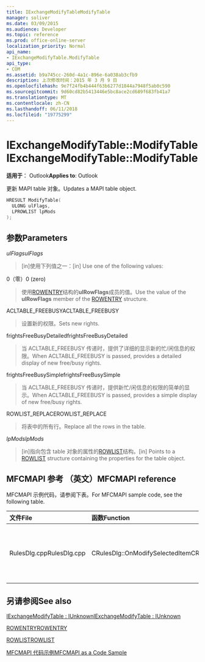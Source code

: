 ```yaml
---
title: IExchangeModifyTableModifyTable
manager: soliver
ms.date: 03/09/2015
ms.audience: Developer
ms.topic: reference
ms.prod: office-online-server
localization_priority: Normal
api_name:
- IExchangeModifyTable.ModifyTable
api_type:
- COM
ms.assetid: b9a745cc-260d-4a1c-896e-6a038ab3cfb9
description: 上次修改时间：2015 年 3 月 9 日
ms.openlocfilehash: 9e7f24fb4b444f63b6277d1844a7948f5ab0c590
ms.sourcegitcommit: 9d60cd82b5413446e5bc8ace2cd689f683fb41a7
ms.translationtype: MT
ms.contentlocale: zh-CN
ms.lasthandoff: 06/11/2018
ms.locfileid: "19775299"
---
```

# <a name="iexchangemodifytablemodifytable"></a><span data-ttu-id="19ab7-103">IExchangeModifyTable::ModifyTable</span><span class="sxs-lookup"><span data-stu-id="19ab7-103">IExchangeModifyTable::ModifyTable</span></span>

  
  
<span data-ttu-id="19ab7-104">**适用于**： Outlook</span><span class="sxs-lookup"><span data-stu-id="19ab7-104">**Applies to**: Outlook</span></span> 
  
<span data-ttu-id="19ab7-105">更新 MAPI table 对象。</span><span class="sxs-lookup"><span data-stu-id="19ab7-105">Updates a MAPI table object.</span></span>
  
```cpp
HRESULT ModifyTable( 
  ULONG ulFlags, 
  LPROWLIST lpMods 
); 

```

## <a name="parameters"></a><span data-ttu-id="19ab7-106">参数</span><span class="sxs-lookup"><span data-stu-id="19ab7-106">Parameters</span></span>

 <span data-ttu-id="19ab7-107">_ulFlags_</span><span class="sxs-lookup"><span data-stu-id="19ab7-107">_ulFlags_</span></span>
  
> <span data-ttu-id="19ab7-108">[in]使用下列值之一：</span><span class="sxs-lookup"><span data-stu-id="19ab7-108">[in] Use one of the following values:</span></span> 
    
<span data-ttu-id="19ab7-109">0（零）</span><span class="sxs-lookup"><span data-stu-id="19ab7-109">0 (zero)</span></span>
  
> <span data-ttu-id="19ab7-110">使用[ROWENTRY](rowentry.md)结构的**ulRowFlags**成员的值。</span><span class="sxs-lookup"><span data-stu-id="19ab7-110">Use the value of the **ulRowFlags** member of the [ROWENTRY](rowentry.md) structure.</span></span> 
    
<span data-ttu-id="19ab7-111">ACLTABLE_FREEBUSY</span><span class="sxs-lookup"><span data-stu-id="19ab7-111">ACLTABLE_FREEBUSY</span></span>
  
> <span data-ttu-id="19ab7-112">设置新的权限。</span><span class="sxs-lookup"><span data-stu-id="19ab7-112">Sets new rights.</span></span>
    
<span data-ttu-id="19ab7-113">frightsFreeBusyDetailed</span><span class="sxs-lookup"><span data-stu-id="19ab7-113">frightsFreeBusyDetailed</span></span>
  
> <span data-ttu-id="19ab7-114">当 ACLTABLE_FREEBUSY 传递时，提供了详细的显示新的忙/闲信息的权限。</span><span class="sxs-lookup"><span data-stu-id="19ab7-114">When ACLTABLE_FREEBUSY is passed, provides a detailed display of new free/busy rights.</span></span>
    
<span data-ttu-id="19ab7-115">frightsFreeBusySimple</span><span class="sxs-lookup"><span data-stu-id="19ab7-115">frightsFreeBusySimple</span></span>
  
> <span data-ttu-id="19ab7-116">当 ACLTABLE_FREEBUSY 传递时，提供新忙/闲信息的权限的简单的显示。</span><span class="sxs-lookup"><span data-stu-id="19ab7-116">When ACLTABLE_FREEBUSY is passed, provides a simple display of new free/busy rights.</span></span>
    
<span data-ttu-id="19ab7-117">ROWLIST_REPLACE</span><span class="sxs-lookup"><span data-stu-id="19ab7-117">ROWLIST_REPLACE</span></span>
  
> <span data-ttu-id="19ab7-118">将表中的所有行。</span><span class="sxs-lookup"><span data-stu-id="19ab7-118">Replace all the rows in the table.</span></span>
    
 <span data-ttu-id="19ab7-119">_lpMods_</span><span class="sxs-lookup"><span data-stu-id="19ab7-119">_lpMods_</span></span>
  
> <span data-ttu-id="19ab7-120">[in]指向包含 table 对象的属性的[ROWLIST](rowlist.md)结构。</span><span class="sxs-lookup"><span data-stu-id="19ab7-120">[in] Points to a [ROWLIST](rowlist.md) structure containing the properties for the table object.</span></span> 
    
## <a name="mfcmapi-reference"></a><span data-ttu-id="19ab7-121">MFCMAPI 参考 （英文）</span><span class="sxs-lookup"><span data-stu-id="19ab7-121">MFCMAPI reference</span></span>

<span data-ttu-id="19ab7-122">MFCMAPI 示例代码，请参阅下表。</span><span class="sxs-lookup"><span data-stu-id="19ab7-122">For MFCMAPI sample code, see the following table.</span></span>
  
|<span data-ttu-id="19ab7-123">**文件**</span><span class="sxs-lookup"><span data-stu-id="19ab7-123">**File**</span></span>|<span data-ttu-id="19ab7-124">**函数**</span><span class="sxs-lookup"><span data-stu-id="19ab7-124">**Function**</span></span>|<span data-ttu-id="19ab7-125">**Comment**</span><span class="sxs-lookup"><span data-stu-id="19ab7-125">**Comment**</span></span>|
|:-----|:-----|:-----|
|<span data-ttu-id="19ab7-126">RulesDlg.cpp</span><span class="sxs-lookup"><span data-stu-id="19ab7-126">RulesDlg.cpp</span></span>  <br/> |<span data-ttu-id="19ab7-127">CRulesDlg::OnModifySelectedItem</span><span class="sxs-lookup"><span data-stu-id="19ab7-127">CRulesDlg::OnModifySelectedItem</span></span>  <br/> |<span data-ttu-id="19ab7-128">MFCMAPI 使用**IExchangeModifyTable::ModifyTable**方法修改的规则写回表中的规则。</span><span class="sxs-lookup"><span data-stu-id="19ab7-128">MFCMAPI uses the **IExchangeModifyTable::ModifyTable** method to write a modified rule back to the table of rules.</span></span>  <br/> |
   
## <a name="see-also"></a><span data-ttu-id="19ab7-129">另请参阅</span><span class="sxs-lookup"><span data-stu-id="19ab7-129">See also</span></span>



[<span data-ttu-id="19ab7-130">IExchangeModifyTable : IUnknown</span><span class="sxs-lookup"><span data-stu-id="19ab7-130">IExchangeModifyTable : IUnknown</span></span>](iexchangemodifytableiunknown.md)
  
[<span data-ttu-id="19ab7-131">ROWENTRY</span><span class="sxs-lookup"><span data-stu-id="19ab7-131">ROWENTRY</span></span>](rowentry.md)
  
[<span data-ttu-id="19ab7-132">ROWLIST</span><span class="sxs-lookup"><span data-stu-id="19ab7-132">ROWLIST</span></span>](rowlist.md)


[<span data-ttu-id="19ab7-133">MFCMAPI 代码示例</span><span class="sxs-lookup"><span data-stu-id="19ab7-133">MFCMAPI as a Code Sample</span></span>](mfcmapi-as-a-code-sample.md)

